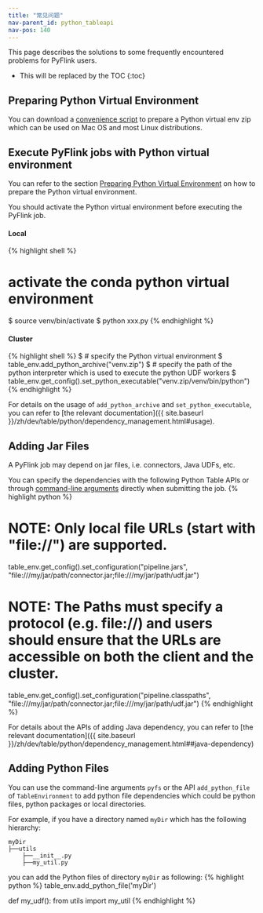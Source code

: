 ```yaml
---
title: "常见问题"
nav-parent_id: python_tableapi
nav-pos: 140
---
```

<!--
Licensed to the Apache Software Foundation (ASF) under one
or more contributor license agreements.  See the NOTICE file
distributed with this work for additional information
regarding copyright ownership.  The ASF licenses this file
to you under the Apache License, Version 2.0 (the
"License"); you may not use this file except in compliance
with the License.  You may obtain a copy of the License at

  http://www.apache.org/licenses/LICENSE-2.0

Unless required by applicable law or agreed to in writing,
software distributed under the License is distributed on an
"AS IS" BASIS, WITHOUT WARRANTIES OR CONDITIONS OF ANY
KIND, either express or implied.  See the License for the
specific language governing permissions and limitations
under the License.
-->

This page describes the solutions to some frequently encountered problems for PyFlink users.

* This will be replaced by the TOC
{:toc}
## Preparing Python Virtual Environment
You can download a [convenience script](https://github.com/apache/flink/blob/master/flink-python/dev/setup-pyflink-virtual-env.sh) to prepare a Python virtual env zip which can be used on Mac OS and most Linux distributions. 

## Execute PyFlink jobs with Python virtual environment
You can refer to the section [Preparing Python Virtual Environment](#preparing-python-virtual-environment) on how to
prepare the Python virtual environment.

You should activate the Python virtual environment before executing the PyFlink job.

#### Local

{% highlight shell %}
# activate the conda python virtual environment
$ source venv/bin/activate
$ python xxx.py
{% endhighlight %}

#### Cluster

{% highlight shell %}
$ # specify the Python virtual environment
$ table_env.add_python_archive("venv.zip")
$ # specify the path of the python interpreter which is used to execute the python UDF workers
$ table_env.get_config().set_python_executable("venv.zip/venv/bin/python")
{% endhighlight %}

For details on the usage of `add_python_archive` and `set_python_executable`, you can refer to [the relevant documentation]({{ site.baseurl }}/zh/dev/table/python/dependency_management.html#usage).

## Adding Jar Files
A PyFlink job may depend on jar files, i.e. connectors, Java UDFs, etc.

You can specify the dependencies with the following Python Table APIs or through <a href="{{ site.baseurl }}/zh/ops/cli.html#usage">command-line arguments</a> directly when submitting the job.
{% highlight python %}
# NOTE: Only local file URLs (start with "file://") are supported.
table_env.get_config().set_configuration("pipeline.jars", "file:///my/jar/path/connector.jar;file:///my/jar/path/udf.jar")

# NOTE: The Paths must specify a protocol (e.g. file://) and users should ensure that the URLs are accessible on both the client and the cluster.
table_env.get_config().set_configuration("pipeline.classpaths", "file:///my/jar/path/connector.jar;file:///my/jar/path/udf.jar")
{% endhighlight %}

For details about the APIs of adding Java dependency, you can refer to [the relevant documentation]({{ site.baseurl }}/zh/dev/table/python/dependency_management.html##java-dependency)

## Adding Python Files
You can use the command-line arguments `pyfs` or the API `add_python_file` of `TableEnvironment` to add python file dependencies which could be python files, python packages or local directories.

For example, if you have a directory named `myDir` which has the following hierarchy:
```
myDir
├──utils
    ├──__init__.py
    ├──my_util.py
```

you can add the Python files of directory `myDir` as following:
{% highlight python %}
table_env.add_python_file('myDir')

def my_udf():
    from utils import my_util
{% endhighlight %}
